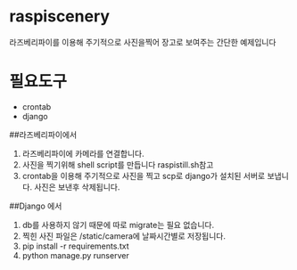 # raspiscenery

라즈베리파이를 이용해 주기적으로 사진을찍어 장고로 보여주는 간단한 예제입니다 

필요도구
==
- crontab
- django

##라즈베리파이에서
1. 라즈베리파이에 카메라를 연결합니다.
2. 사진을 찍기위해 shell script를 만듭니다
raspistill.sh참고
3. crontab을 이용해 주기적으로 사진을 찍고
scp로 django가 설치된 서버로 보냅니다. 사진은 보낸후 삭제됩니다.

##Django 에서 
1. db를 사용하지 않기 때문에 따로 migrate는 필요 없습니다.
2. 찍힌 사진 파일은 /static/camera에 날짜시간별로 저장됩니다.
3. pip install -r requirements.txt
4. python manage.py runserver

